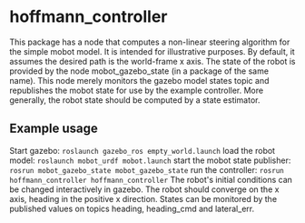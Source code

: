 # hoffmann_controller
This package has a node that computes a non-linear steering algorithm for the simple mobot model.
It is intended for illustrative purposes.  By default, it assumes the desired path is the world-frame x axis.
The state of the robot is provided by the node mobot_gazebo_state (in a package of the same name).  This node
merely monitors the gazebo model states topic and republishes the mobot state for use by the example controller.
More generally, the robot state should be computed by a state estimator.  

## Example usage
Start gazebo:
`roslaunch gazebo_ros empty_world.launch` 
load the robot model:
`roslaunch mobot_urdf mobot.launch`
start the mobot state publisher:
`rosrun mobot_gazebo_state mobot_gazebo_state`
run the controller:
`rosrun hoffmann_controller hoffmann_controller`
The robot's initial conditions can be changed interactively in gazebo.  The robot should converge
on the x axis, heading in the positive x direction.  States can be monitored by the published
values on topics heading, heading_cmd and lateral_err.

    
